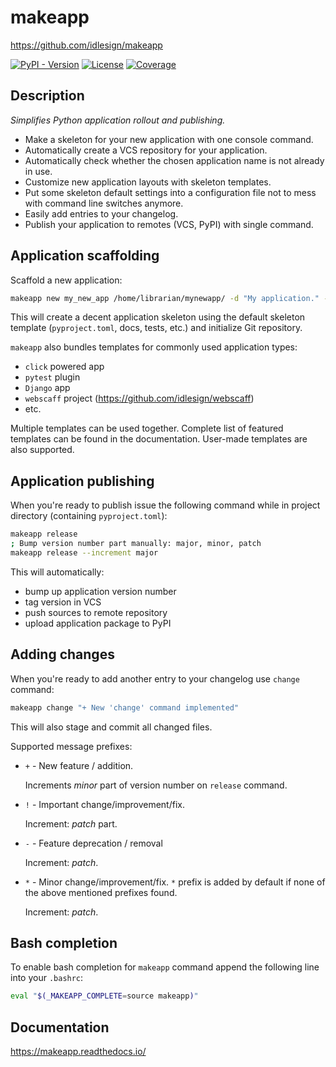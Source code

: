 # makeapp

https://github.com/idlesign/makeapp

[![PyPI - Version](https://img.shields.io/pypi/v/makeapp)](https://pypi.python.org/pypi/makeapp)
[![License](https://img.shields.io/pypi/l/makeapp)](https://pypi.python.org/pypi/makeapp)
[![Coverage](https://img.shields.io/coverallsCoverage/github/idlesign/makeapp)](https://coveralls.io/r/idlesign/makeapp)

## Description

*Simplifies Python application rollout and publishing.*

* Make a skeleton for your new application with one console command.
* Automatically create a VCS repository for your application.
* Automatically check whether the chosen application name is not already in use.
* Customize new application layouts with skeleton templates.
* Put some skeleton default settings into a configuration file not to mess with command line switches anymore.
* Easily add entries to your changelog.
* Publish your application to remotes (VCS, PyPI) with single command.


## Application scaffolding

Scaffold a new application:

``` bash
makeapp new my_new_app /home/librarian/mynewapp/ -d "My application." --author "The Librarian"
```

This will create a decent application skeleton using the default skeleton template (``pyproject.toml``, docs, tests, etc.)
and initialize Git repository.

``makeapp`` also bundles templates for commonly used application types:

* ``click`` powered app
* ``pytest`` plugin
* ``Django`` app
* ``webscaff`` project (https://github.com/idlesign/webscaff)
* etc.

Multiple templates can be used together. Complete list of featured templates can be found in the documentation.
User-made templates are also supported.


## Application publishing

When you're ready to publish issue the following command while in project directory (containing ``pyproject.toml``):

``` bash
makeapp release
; Bump version number part manually: major, minor, patch
makeapp release --increment major
```

This will automatically:

* bump up application version number
* tag version in VCS
* push sources to remote repository
* upload application package to PyPI


## Adding changes

When you're ready to add another entry to your changelog use ``change`` command:

``` bash
makeapp change "+ New 'change' command implemented"
```

This will also stage and commit all changed files.

Supported message prefixes:

* ``+`` - New feature / addition.

  Increments *minor* part of version number on ``release`` command.

* ``!`` - Important change/improvement/fix.

  Increment: *patch* part.

* ``-`` - Feature deprecation / removal

  Increment: *patch*.

* ``*`` - Minor change/improvement/fix. ``*`` prefix is added by default if none of the above mentioned prefixes found.

  Increment: *patch*.


## Bash completion

To enable bash completion for ``makeapp`` command append the following line into your ``.bashrc``:

``` bash
eval "$(_MAKEAPP_COMPLETE=source makeapp)"
```

## Documentation

https://makeapp.readthedocs.io/
